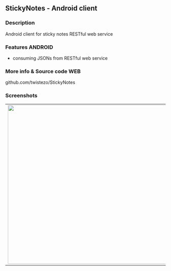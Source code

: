 ## StickyNotes - Android client

### Description
Android client for sticky notes RESTful web service

### Features ANDROID
- consuming JSONs from RESTful web service

### More info & Source code WEB
github.com/twistezo/StickyNotes

### Screenshots
<table>
    <tr>
        <td>
            <img src="http://i.imgur.com/GcfTRLG.png" width="500">
        </td>
        <td>
            <img src="http://i.imgur.com/DioMC2v.png" width="500">
        </td>
    </tr>
    </tr>
</table>